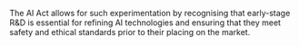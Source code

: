 The  AI  Act  allows  for  such  experimentation  by recognising that early-stage R&amp;D is essential for refining AI technologies and ensuring that they meet safety and ethical standards prior to their placing on the market.
